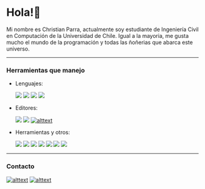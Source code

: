 # Hola!🙂

Mi nombre es Christian Parra, actualmente soy estudiante de Ingeniería Civil en Computación de la Universidad de Chile. Igual a la mayoria, me gusta mucho el mundo de la programación y todas las ñoñerias que abarca este universo.

---
### Herramientas que manejo 

- Lenguajes:

  ![](https://img.shields.io/badge/Code-Python-informational?style=flat&logo=python&logoColor=white&color=blue)
  ![](https://img.shields.io/badge/Code-Java-informational?style=flat&logo=java&logoColor=white&color=blue)
  ![](https://img.shields.io/badge/Code-C-informational?style=flat&logo=c&logoColor=white&color=blue)
  ![](https://img.shields.io/badge/Code-C++-informational?style=flat&logo=cplusplus&logoColor=white&color=blue)
  
- Editores:

  ![](https://img.shields.io/badge/Editor-VScode-informational?style=flat&logo=VisualStudioCode&logoColor=white&color=green)
  ![](https://img.shields.io/badge/Editor-IntelliJ-informational?style=flat&logo=IntelliJIdea&logoColor=white&color=green)
  [![alttext](https://img.shields.io/badge/Editor-Replit(Perfil)-informational?style=flat&logo=replit&logoColor=white&color=green)](https://replit.com/@ChrisMethsillo)

- Herramientas y otros:

  ![](https://img.shields.io/badge/OS-Linux-informational?style=flat&logo=linux&logoColor=white&color=red)
  ![](https://img.shields.io/badge/Tools-PostgreSQL-informational?style=flat&logo=postgresql&logoColor=white&color=red)
  ![](https://img.shields.io/badge/Tools-MySQL-informational?style=flat&logo=mysql&logoColor=white&color=red)
  ![](https://img.shields.io/badge/Shell-Windows_Terminal-informational?style=flat&logo=windowsterminal&logoColor=white&color=red)
  ![](https://img.shields.io/badge/Shell-Bash-informational?style=flat&logo=gnubash&logoColor=white&color=red)
  ![](https://img.shields.io/badge/Tools-Google_Cloud-informational?style=flat&logo=googlecloud&logoColor=white&color=red)
  ![](https://img.shields.io/badge/Tools-Google_Colab-informational?style=flat&logo=googlecolab&logoColor=white&color=red)
  
  
---

### Contacto
[![alttext](https://img.shields.io/badge/LinkedIn-Christian_Parra-informational?style=flat&logo=linkedin&logoColor=white&color=blueviolet)](https://www.linkedin.com/in/christian-jesús-parra-cofré-222015226/)
[![alttext](https://img.shields.io/badge/Instagram-ChrisMeth-informational?style=flat&logo=instagram&logoColor=white&color=blueviolet)](https://www.instagram.com/chrismeth)

